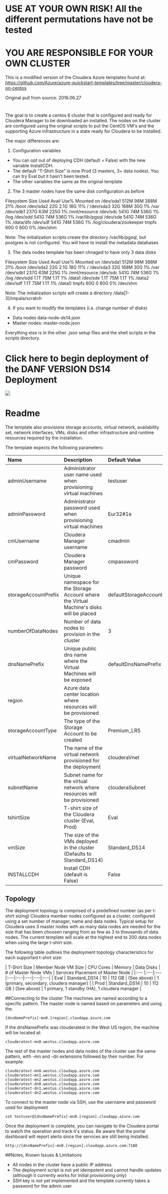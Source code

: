 # USE AT YOUR OWN RISK!  All the different permutations have not be tested
# YOU ARE RESPONSIBLE FOR YOUR OWN CLUSTER

This is a modified version of the Cloudera Azure templates found at: https://github.com/Azure/azure-quickstart-templates/tree/master/cloudera-on-centos

Original pull from source: 2016.06.27
#
The goal is to create a centos 6 cluster that is configured and ready for Cloudera Manager to be downloaded an installed. The nodes on the cluster are 
configured using the original scripts to put the CentOS VM's and the supporting Azure infrastructure in a state ready for Cloudera to be installed.

The major differences are:

1. Configuration variables

  - You can opt out of deploying CDH (default = False) with the new variable InstallCDH.  
  - The default "T-Shirt Size" is now Prod (3 masters, 3+ data nodes).  You can try Eval but it hasn't been tested.
  - The other variables the same as the original template

2. The 3 master nodes have the same disk configuration as before

  Filesystem      Size  Used Avail Use% Mounted on
  /dev/sda1       512M   98M  388M  21% /boot
  /dev/sda2        22G  2.1G   18G  11% /
  /dev/sda3        32G  168M   30G   1% /var
  /dev/sdb1       237G   63M  225G   1% /mnt/resource
  /dev/sdc        541G   74M  536G   1% /log
  /dev/sdd        541G   74M  536G   1% /var/lib/pgsql
  /dev/sde        541G   74M  536G   1% /data/dfs
  /dev/sdf        541G   74M  536G   1% /log/cloudera/zookeeper
  tmpfs            60G     0   60G   0% /dev/shm

  Note: The initialization scripts create the directory /var/lib/pgsql, but postgres is not configured.  You will have to install the metadata databases

3. The data nodes template has been chnaged to have only 3 data disks

  Filesystem      Size  Used Avail Use% Mounted on
  /dev/sda1       512M   98M  388M  21% /boot
  /dev/sda2        22G  2.1G   18G  11% /
  /dev/sda3        32G  168M   30G   1% /var
  /dev/sdb1       237G   63M  225G   1% /mnt/resource
  /dev/sdc        541G   74M  536G   1% /log
  /dev/sdd        1.1T   75M  1.1T   1% /data1
  /dev/sde        1.1T   75M  1.1T   1% /data2
  /dev/sdf        1.1T   75M  1.1T   1% /data0
  tmpfs            60G     0   60G   0% /dev/shm

  Note: The initialization scripts will create a directory /data[1-3]/impala/scratch

4. If you want to modify the templates (i.e. change number of disks)

  - Data nodes data-node-ds14.json 
  - Master nodes: master-node.json

Everything else is in the other .json setup files and the shell scripts in the scripts directory.


# Click here to begin deployment of the DANF VERSION DS14 Deployment
<a href="https://portal.azure.com/#create/Microsoft.Template/uri/https%3A%2F%2Fraw.githubusercontent.com%2Fdfgit%2Fazure-centos6-cld%2Fmaster%2Fazuredeploy.json" target="_blank">
    <img src="http://azuredeploy.net/deploybutton.png" />
</a>



# Readme

The template also provisions storage accounts, virtual network, availability set, network interfaces, VMs, disks and other infrastructure and runtime resources required by the installation.

The template expects the following parameters:

| Name   | Description | Default Value |
|:--- |:---|:---|
| adminUsername  | Administrator user name used when provisioning virtual machines | testuser |
| adminPassword  | Administrator password used when provisioning virtual machines | Eur32#1e |
| cmUsername | Cloudera Manager username | cmadmin |
| cmPassword | Cloudera Manager password | cmpassword |
| storageAccountPrefix | Unique namespace for the Storage Account where the Virtual Machine's disks will be placed | defaultStorageAccountPrefix |
| numberOfDataNodes | Number of data nodes to provision in the cluster | 3 |
| dnsNamePrefix | Unique public dns name where the Virtual Machines will be exposed | defaultDnsNamePrefix |
| region | Azure data center location where resources will be provisioned |  |
| storageAccountType | The type of the Storage Account to be created | Premium_LRS |
| virtualNetworkName | The name of the virtual network provisioned for the deployment | clouderaVnet |
| subnetName | Subnet name for the virtual network where resources will be provisioned | clouderaSubnet |
| tshirtSize | T-shirt size of the Cloudera cluster (Eval, Prod) | Eval |
| vmSize | The size of the VMs deployed in the cluster (Defaults to Standard_DS14) | Standard_DS14 |
| INSTALLCDH | Install CDH (default is False) | False |


Topology
--------

The deployment topology is comprised of a predefined number (as per t-shirt sizing) Cloudera member nodes configured as a cluster, configured using a set number of manager,
name and data nodes. Typical setup for Cloudera uses 3 master nodes with as many data nodes are needed for the size that has been choosen ranging from as
few as 3 to thousands of data nodes.  The current template will scale at the highest end to 200 data nodes when using the large t-shirt size.

The following table outlines the deployment topology characteristics for each supported t-shirt size:

| T-Shirt Size | Member Node VM Size | CPU Cores | Memory | Data Disks | # of Master Node VMs | Services Placement of Master Node |
|:--- |:---|:---|:---|:---|:---|:---|:---|
| Eval | Standard_DS14 | 10 | 112 GB | (See above) | 1 (primary, secondary, cloudera manager) |
| Prod | Standard_DS14 | 10 | 112 GB | (See above) | 1 primary, 1 standby (HA), 1 cloudera manager |

##Connecting to the cluster
The machines are named according to a specific pattern.  The master node is named based on parameters and using the.

	[dnsNamePrefix]-mn0.[region].cloudapp.azure.com

If the dnsNamePrefix was clouderatest in the West US region, the machine will be located at:

	clouderatest-mn0.westus.cloudapp.azure.com

The rest of the master nodes and data nodes of the cluster use the same pattern, with -mn and -dn extensions followed by their number.  For example:

    clouderatest-mn0.westus.cloudapp.azure.com
	clouderatest-mn1.westus.cloudapp.azure.com
	clouderatest-mn2.westus.cloudapp.azure.com
	clouderatest-dn0.westus.cloudapp.azure.com
	clouderatest-dn1.westus.cloudapp.azure.com
	clouderatest-dn2.westus.cloudapp.azure.com

To connect to the master node via SSH, use the username and password used for deployment

	ssh testuser@[dnsNamePrefix]-mn0.[region].cloudapp.azure.com

Once the deployment is complete, you can navigate to the Cloudera portal to watch the operation and track it's status. Be aware that the portal dashboard will report alerts since the services are still being installed.

	http://[dnsNamePrefix]-mn0.[region].cloudapp.azure.com:7180

##Notes, Known Issues & Limitations
- All nodes in the cluster have a public IP address.
- The deployment script is not yet idempotent and cannot handle updates (although it currently works for initial provisioning only)
- SSH key is not yet implemented and the template currently takes a password for the admin user
